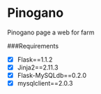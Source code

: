 # Pinogano

Pinogano page a web for farm

###Requirements

- [x] Flask==1.1.2
- [x] Jinja2==2.11.3
- [x] Flask-MySQLdb==0.2.0
- [x] mysqlclient==2.0.3
